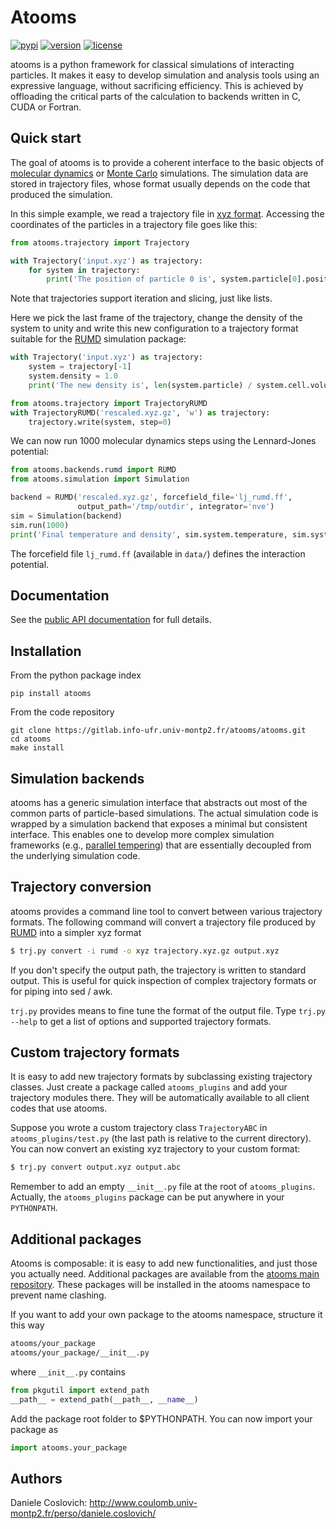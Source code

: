 Atooms
======

[![pypi](https://img.shields.io/pypi/v/atooms.svg)](https://pypi.python.org/pypi/atooms/)
[![version](https://img.shields.io/pypi/pyversions/atooms.svg)](https://pypi.python.org/pypi/atooms/)
[![license](https://img.shields.io/pypi/l/atooms.svg)](https://en.wikipedia.org/wiki/GNU_General_Public_License)

atooms is a python framework for classical simulations of interacting particles. It makes it easy to develop simulation and analysis tools using an expressive language, without sacrificing efficiency. This is achieved by offloading the critical parts of the calculation to backends written in C, CUDA or Fortran.

Quick start
-----------

The goal of atooms is to provide a coherent interface to the basic objects of [molecular dynamics](https://en.wikipedia.org/wiki/Molecular_dynamics) or [Monte Carlo](https://en.wikipedia.org/wiki/Monte_Carlo_method_in_statistical_physics) simulations.
The simulation data are stored in trajectory files, whose format usually depends on the code that produced the simulation.

In this simple example, we read a trajectory file in [xyz format](https://en.wikipedia.org/wiki/XYZ_format). Accessing the coordinates of the particles in a trajectory file goes like this:
```python
from atooms.trajectory import Trajectory

with Trajectory('input.xyz') as trajectory:
    for system in trajectory:
        print('The position of particle 0 is', system.particle[0].position)
```
Note that trajectories support iteration and slicing, just like lists.

Here we pick the last frame of the trajectory, change the density of the system to unity and write this new configuration to a trajectory format suitable for the [RUMD](http://rumd.org) simulation package:
```python
with Trajectory('input.xyz') as trajectory:
    system = trajectory[-1]
    system.density = 1.0
    print('The new density is', len(system.particle) / system.cell.volume)

from atooms.trajectory import TrajectoryRUMD
with TrajectoryRUMD('rescaled.xyz.gz', 'w') as trajectory:
    trajectory.write(system, step=0)
```

We can now run 1000 molecular dynamics steps using the Lennard-Jones potential:
```python
from atooms.backends.rumd import RUMD
from atooms.simulation import Simulation

backend = RUMD('rescaled.xyz.gz', forcefield_file='lj_rumd.ff', 
               output_path='/tmp/outdir', integrator='nve')
sim = Simulation(backend)
sim.run(1000)
print('Final temperature and density', sim.system.temperature, sim.system.density)
```
The forcefield file `lj_rumd.ff` (available in `data/`) defines the interaction potential.

Documentation
-------------
See the [public API documentation](https://www.coulomb.univ-montp2.fr/perso/daniele.coslovich/docs/atooms/) for full details. 

Installation
------------
From the python package index
```
pip install atooms
```

From the code repository
```
git clone https://gitlab.info-ufr.univ-montp2.fr/atooms/atooms.git
cd atooms
make install
```

Simulation backends
-------------------
atooms has a generic simulation interface that abstracts out most of the common parts of particle-based simulations. The actual simulation code is wrapped by a simulation backend that exposes a minimal but consistent interface. This enables one to develop more complex simulation frameworks (e.g., [parallel tempering](https://gitlab.info-ufr.univ-montp2.fr/atooms/parallel_tempering)) that are essentially decoupled from the underlying simulation code.

Trajectory conversion
---------------------
atooms provides a command line tool to convert between various trajectory formats. The following command will convert a trajectory file produced by [RUMD](http://rumd.org) into a simpler xyz format

```bash
$ trj.py convert -i rumd -o xyz trajectory.xyz.gz output.xyz
```
If you don't specify the output path, the trajectory is written to standard output. This is useful for quick inspection of complex trajectory formats or for piping into sed / awk.

`trj.py` provides means to fine tune the format of the output file. Type `trj.py --help` to get a list of options and supported trajectory formats.

Custom trajectory formats 
-------------------------
It is easy to add new trajectory formats by subclassing existing trajectory classes. Just create a package called
`atooms_plugins` and add your trajectory modules there. They will be automatically
available to all client codes that use atooms.

Suppose you wrote a custom trajectory class `TrajectoryABC` in
`atooms_plugins/test.py` (the last path is relative to the current
directory). You can now convert an existing xyz trajectory to your custom
format:

```bash
$ trj.py convert output.xyz output.abc
```

Remember to add an empty `__init__.py` file at the root of `atooms_plugins`. 
Actually, the `atooms_plugins` package can be put anywhere in your `PYTHONPATH`.

Additional packages 
-------------------
Atooms is composable: it is easy to add new functionalities, and just those you actually need.
Additional packages are available from the [atooms main repository](https://gitlab.info-ufr.univ-montp2.fr/atooms).
These packages will be installed in the atooms namespace to prevent name clashing.

If you want to add your own package to the atooms namespace, structure it this way
```bash
atooms/your_package
atooms/your_package/__init__.py
```

where ```__init__.py``` contains

```python
from pkgutil import extend_path
__path__ = extend_path(__path__, __name__)
```

Add the package root folder to $PYTHONPATH. You can now import your package as

```python
import atooms.your_package
```

Authors
-------
Daniele Coslovich: http://www.coulomb.univ-montp2.fr/perso/daniele.coslovich/

